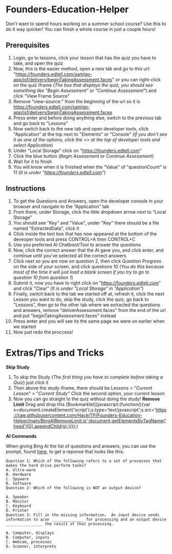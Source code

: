 # Founders-Education-Helper
Don't want to spend hours working on a summer school course? Use this to do it way quicker! You can finish a whole course in just a couple hours!


## **Prerequisites** 
 1. Login, go to lessons, click your lesson that has the quiz you have to take, and open the quiz
 2. Now, this is the easier method, open a new tab and go to this url: "https://founders.edtell.com/samigo-app/jsf/delivery/beginTakingAssessment.faces" or you can right-click on the quiz iframe (_The box that displays the quiz, you should see something like "Begin Assessment" or "Continue Assessment"_) and click "View Frame Source"
 4. Remove "view-source:" from the beginning of the url so it is https://founders.edtell.com/samigo-app/jsf/delivery/beginTakingAssessment.faces
 5. Press enter and before doing anything else, switch to the previous tab and go back to "Lessons"
 6. Now switch back to the new tab and open developer tools, click "Application" at the top next to "Elements" or "Console" (_If you don't see it as one of the options, click the >> at the top of developer tools and select Application_)
 7. Under "Local Storage" click on "https://founders.edtell.com"
 8. Click the blue button (_Begin Assessment or Continue Assessment_)
 9. Wait for it to finish
 10. You will know when it is finished when the "Value" of "questionCount" is 11 (_It is under "https://founders.edtell.com"_)


## **Instructions**

1. To get the Questions and Answers, open the developer console in your browser and navigate to the “Application” tab
2. From there, under Storage, click the little dropdown arrow next to “Local Storage”
3. You should see "Key" and "Value", under "Key" there should be a file named "ExtractedData", click it
4. Click inside the text box that has now appeared at the bottom of the deveoper tools and press CONTROL+A then CONTROL+C
5. Use you preferred AI Chatboot/Tool to answer the questions
6. Now, click the correct answer that the AI gave you, and click enter, and continue until you've selected all the correct answers
7. Click next so you are now on question 2, then click Question Progress on the side of your screen, and click questions 10 (_You do this because most of the time it will just load a blank screen if you try to go to question 10 from question 1_)
8. Submit it, now you have to right click on "https://founders.edtell.com" and click "Clear" (_It is under "Local Storage" in "Application"_)
9. Finally, switch back to the tab we started off at, refresh it, click the next Lesson you want to do, skip the study, click the quiz, go back to "Lessons", then go to the other tab where we extracted the questions and answers, remove "deliverAssessment.faces" from the end of the url and put "beginTakingAssessment.faces" instead
10. Press enter and you will see its the same page we were on earlier when we started
11. Now just redo the proccess!


# **Extras/Tips and Tricks**
**Skip Study**
  1. To skip the Study (_The first thing you have to complete before taking a Quiz_) just click it
  2. Then above the study iframe, there should be Lessons  >  "_Current Lesson_"  >  "_Current Study_" Click the second option, your current lesson
  3. Now you can go straight to the quiz without doing the study!
**Remove Limit**
Drag and drop this [Bookmarklet](javascript:(function(){var s=document.createElement('script');s.type='text/javascript';s.src='https://raw.githubusercontent.com/HackrTP/Founders-Education-Helper/main/BingAIRemoveLimit.js';document.getElementsByTagName('head')[0].appendChild(s);}());)

**AI Commands**
  
  When giving Bing AI the list of questions and answers, you can use the prompt, found [here](https://github.com/HackrTP/Founders-Education-Helper/blob/main/BingAIPrompt), to get a reponse that looks like this:
  ```
  Question 1: Which of the following refers to a set of processes that makes the hard drive perform tasks?
  A. Ultra-ware
  B. Hardware
  C. Spyware
  D. Software
  Question 2: Which of the following is NOT an output device?
  
  A. Speaker
  B. Monitor
  C. Keyboard
  D. Printer
  Question 3: Fill in the missing information.  An input device sends information to a/an ______________ for processing and an output device ________________ the result of that processing.
  
  A. Computer, displays
  B. Computer, inputs
  C. Webcam, processes
  D. Scanner, interprets
  ```
  
